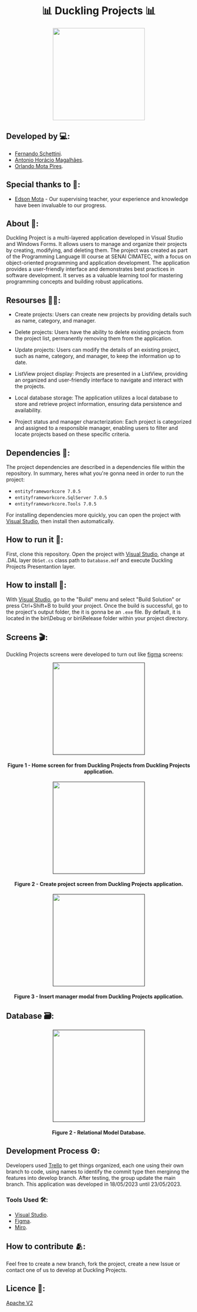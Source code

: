 <h1 align="center">📊 Duckling Projects 📊</h1>

<div align="center">
	<a href="link_for_webite">
	<img height = "250em" src = "https://github.com/orlandomotapires/Duckling-Project/assets/80331486/26d366d4-bd39-4515-a713-52140a2f2c73" />
    </a>
</div>

## Developed by 💻:
- [Fernando Schettini](https://github.com/FernandoSchett).
- [Antonio Horácio Magalhães](https://github.com/AntonioHoracio77).
- [Orlando Mota Pires](https://github.com/orlandomotapires).

## Special thanks to 🥰:

- [Edson Mota](https://github.com/edsonmottac) - Our supervising teacher, your experience and knowledge have been invaluable to our progress.

## About 🤔:

Duckling Project is a multi-layered application developed in Visual Studio and Windows Forms. It allows users to manage and organize their projects by creating, modifying, and deleting them. The project was created as part of the Programming Language III course at SENAI CIMATEC, with a focus on object-oriented programming and application development. The application provides a user-friendly interface and demonstrates best practices in software development. It serves as a valuable learning tool for mastering programming concepts and building robust applications.

## Resourses 🧑‍🔬:

- Create projects: Users can create new projects by providing details such as name, category, and manager.

- Delete projects: Users have the ability to delete existing projects from the project list, permanently removing them from the application.

- Update projects: Users can modify the details of an existing project, such as name, category, and manager, to keep the information up to date.

- ListView project display: Projects are presented in a ListView, providing an organized and user-friendly interface to navigate and interact with the projects.

- Local database storage: The application utilizes a local database to store and retrieve project information, ensuring data persistence and availability.

- Project status and manager characterization: Each project is categorized and assigned to a responsible manager, enabling users to filter and locate projects based on these specific criteria.

## Dependencies 🚚:

The project dependencies are described in a dependencies file within the repository. In summary, heres what you're gonna need in order to run the project:

- ```entityframeworkcore 7.0.5```
- ```entityframeworkcore.SqlServer 7.0.5```
- ```entityframeworkcore.Tools 7.0.5```

For installing dependencies more quickly, you can open the project with [Visual Studio](https://visualstudio.microsoft.com/pt-br/), then install then automatically.

## How to run it 🏃:

First, clone this repository. Open the project with [Visual Studio](https://visualstudio.microsoft.com/pt-br/), change at .DAL layer ```DbSet.cs``` class path to ```Database.mdf``` and execute Duckling Projects Presentantion layer.

## How to install 🔬:

With [Visual Studio](https://visualstudio.microsoft.com/pt-br/), go to the "Build" menu and select "Build Solution" or press Ctrl+Shift+B to build your project. Once the build is successful, go to the project's output folder, the it is gonna be an ```.exe``` file. By default, it is located in the bin\Debug or bin\Release folder within your project directory.

## Screens 🎬:

Duckling Projects screens were developed to turn out like [figma](https://www.figma.com/file/il1QnVCtd39ASEbV6NUCwT/Duckling-Projects?type=design&node-id=0%3A1&t=ci8Bg1jgLeJNC5KO-1) screens:

<div align="center">
	<a href="">
	<img height = "250em" src = "https://github.com/orlandomotapires/duckling_projects/assets/80331486/04babe17-d87e-436a-b92c-6a3db540e1af" />
    </a>
</div>
<h4 align="center">Figure 1 - Home screen for from Duckling Projects from Duckling Projects application.</h4>
<div align="center">
	<a href="">
	<img height = "250em" src = "https://github.com/orlandomotapires/duckling_projects/assets/80331486/bbd8d1e6-c573-48da-a8df-e330ec7feb11" />
    </a>
</div>
<h4 align="center">Figure 2 - Create project screen from Duckling Projects application.</h4>
<div align="center">
	<a href="">
	<img height = "250em" src = "https://github.com/orlandomotapires/duckling_projects/assets/80331486/482ab042-a6ac-4547-99b9-abe98ade653b" />
    </a>
</div>
<h4 align="center">Figure 3 - Insert manager modal from Duckling Projects application.</h4>

## Database 🗃️:

<div align="center">
	<a href="">
	<img height = "250em" src = "https://github.com/orlandomotapires/Duckling-Project/assets/80331486/27107fbe-6b60-49b9-894a-f4f7091c2c23" />
    </a>
</div>

<h4 align="center">Figure 2 - Relational Model Database.</h4>

## Development Process ⚙️:

Developers used [Trello]() to get things organized, each one using their own branch to code, using names to identify the commit type then merginng the features into develop branch. After testing, the group update the main branch. This application was developed in 18/05/2023 until 23/05/2023.

### Tools Used 🛠️: 

- [Visual Studio](https://visualstudio.microsoft.com/pt-br/).
- [Figma](https://www.figma.com).
- [Miro](https://miro.com/pt/).

## How to contribute 🫂:

Feel free to create a new branch, fork the project, create a new Issue or contact one of us to develop at Duckling Projects.

## Licence 📜:

[Apache V2](https://choosealicense.com/licenses/apache-2.0/)
